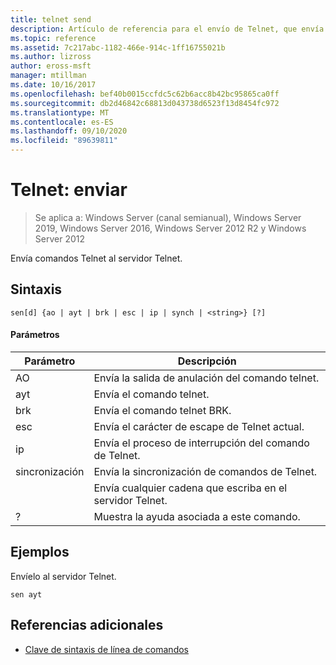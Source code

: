 ```yaml
---
title: telnet send
description: Artículo de referencia para el envío de Telnet, que envía comandos Telnet al servidor Telnet.
ms.topic: reference
ms.assetid: 7c217abc-1182-466e-914c-1ff16755021b
ms.author: lizross
author: eross-msft
manager: mtillman
ms.date: 10/16/2017
ms.openlocfilehash: bef40b0015ccfdc5c62b6acc8b42bc95865ca0ff
ms.sourcegitcommit: db2d46842c68813d043738d6523f13d8454fc972
ms.translationtype: MT
ms.contentlocale: es-ES
ms.lasthandoff: 09/10/2020
ms.locfileid: "89639811"
---
```

# <a name="telnet-send"></a>Telnet: enviar

> Se aplica a: Windows Server (canal semianual), Windows Server 2019, Windows Server 2016, Windows Server 2012 R2 y Windows Server 2012

Envía comandos Telnet al servidor Telnet.

## <a name="syntax"></a>Sintaxis
```
sen[d] {ao | ayt | brk | esc | ip | synch | <string>} [?]
```
#### <a name="parameters"></a>Parámetros

| Parámetro |                     Descripción                      |
|-----------|------------------------------------------------------|
|    AO     |       Envía la salida de anulación del comando telnet.        |
|    ayt    |       Envía el comando telnet.       |
|    brk    |            Envía el comando telnet BRK.            |
|    esc    |      Envía el carácter de escape de Telnet actual.      |
|    ip     |     Envía el proceso de interrupción del comando de Telnet.     |
|   sincronización   |           Envía la sincronización de comandos de Telnet.           |
| <string>  | Envía cualquier cadena que escriba en el servidor Telnet. |
|     ?     |     Muestra la ayuda asociada a este comando.      |

## <a name="examples"></a>Ejemplos
Envíelo al servidor Telnet.
```
sen ayt
```
## <a name="additional-references"></a>Referencias adicionales
- [Clave de sintaxis de línea de comandos](command-line-syntax-key.md)
